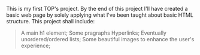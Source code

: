 This is my first TOP's project. By the end of this project I'll have created a basic web page by solely applying what I've been taught about basic HTML structure. This project shall include:
> A main h1 element;
> Some pragraphs
> Hyperlinks;
> Eventually unordered/ordered lists;
> Some beautiful images to enhance the user's experience;  
